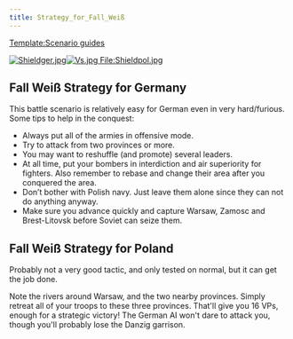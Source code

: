 ```yaml
---
title: Strategy_for_Fall_Weiß
---
```

 [Template:Scenario guides](/wiki/index.php?title=Template:Scenario_guides&action=edit&redlink=1 "Template:Scenario guides (page does not exist)")

 [![Shieldger.jpg](/images/7/71/Shieldger.jpg)](/wiki/File:Shieldger.jpg)[![Vs.jpg](/images/9/93/Vs.jpg) ](/wiki/File:Vs.jpg)[File:Shieldpol.jpg](/wiki/index.php?title=Special:Upload&wpDestFile=Shieldpol.jpg "File:Shieldpol.jpg")

Fall Weiß Strategy for Germany
------------------------------

This battle scenario is relatively easy for German even in very hard/furious. Some tips to help in the conquest:

*   Always put all of the armies in offensive mode.
*   Try to attack from two provinces or more.
*   You may want to reshuffle (and promote) several leaders.
*   At all time, put your bombers in interdiction and air superiority for fighters. Also remember to rebase and change their area after you conquered the area.
*   Don’t bother with Polish navy. Just leave them alone since they can not do anything anyway.
*   Make sure you advance quickly and capture Warsaw, Zamosc and Brest-Litovsk before Soviet can seize them.

Fall Weiß Strategy for Poland
-----------------------------

Probably not a very good tactic, and only tested on normal, but it can get the job done.

Note the rivers around Warsaw, and the two nearby provinces. Simply retreat all of your troops to these three provinces. That'll give you 16 VPs, enough for a strategic victory! The German AI won't dare to attack you, though you'll probably lose the Danzig garrison.